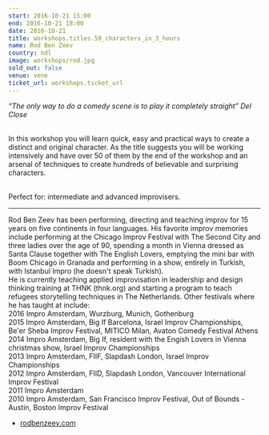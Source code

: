 ```yaml
---
start: 2016-10-21 15:00
end: 2016-10-21 18:00
date: 2016-10-21
title: workshops.titles.50_characters_in_3_hours
name: Rod Ben Zeev
country: ndl
image: workshops/rod.jpg
sold_out: false
venue: vene
ticket_url: workshops.ticket_url
---
```


*“The only way to do a comedy scene is to play it completely straight” Del Close*<br><br>

In this workshop you will learn quick, easy and practical ways to create a distinct and original character. As the title suggests you will be working intensively and have over 50 of them by the end of the workshop and an arsenal of techniques to create hundreds of believable and surprising characters.<br><br>

Perfect for: intermediate and advanced improvisers.

---
Rod Ben Zeev has been performing, directing and teaching improv for 15 years on five continents in four languages. His favorite improv memories include performing at the Chicago Improv Festival with The Second City and three ladies over the age of 90, spending a month in Vienna dressed as Santa Clause together with The English Lovers, emptying the mini bar with Boom Chicago in Granada and performing in a show, entirely in Turkish, with Istanbul Impro (he doesn't speak Turkish).<br>
He is currently teaching applied improvisation in leadership and design thinking training at THNK (thnk.org) and starting a program to teach refugees storytelling techniques in The Netherlands. Other festivals where he has taught at include: <br>
2016 Impro Amsterdam, Wurzburg, Munich, Gothenburg<br>
2015 Impro Amsterdam, Big If Barcelona, Israel Improv Championships, Be'er Sheba Improv Festival, MITICO Milan, Avaton Comedy Festival Athens<br>
2014 Impro Amsterdam, Big If, resident with the Engish Lovers in Vienna christmas show, Israel Improv Championships<br>
2013 Impro Amsterdam, FIIF, Slapdash London, Israel Improv Championships<br>
2012 Impro Amsterdam, FIID, Slapdash London, Vancouver International Improv Festival<br>
2011 Impro Amsterdam<br>
2010 Impro Amsterdam, San Francisco Improv Festival, Out of Bounds - Austin, Boston Improv Festival<br>

- [rodbenzeev.com](http://www.rodbenzeev.com)


